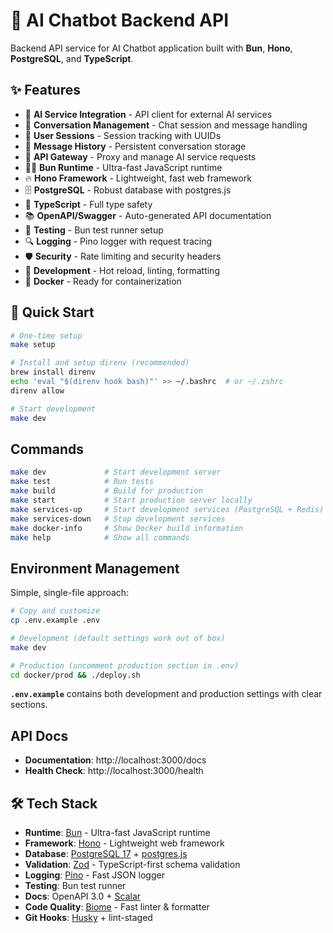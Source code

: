 # 🤖 AI Chatbot Backend API

Backend API service for AI Chatbot application built with **Bun**, **Hono**, **PostgreSQL**, and **TypeScript**.

## ✨ Features

- 🤖 **AI Service Integration** - API client for external AI services
- 💬 **Conversation Management** - Chat session and message handling
- 👤 **User Sessions** - Session tracking with UUIDs
- 📝 **Message History** - Persistent conversation storage
- 🔄 **API Gateway** - Proxy and manage AI service requests
- 🏃‍♂️ **Bun Runtime** - Ultra-fast JavaScript runtime
- 🔥 **Hono Framework** - Lightweight, fast web framework
- 🗄️ **PostgreSQL** - Robust database with postgres.js
- 📝 **TypeScript** - Full type safety
- 📚 **OpenAPI/Swagger** - Auto-generated API documentation
- 🧪 **Testing** - Bun test runner setup
- 🔍 **Logging** - Pino logger with request tracing
- 🛡️ **Security** - Rate limiting and security headers
- 🔧 **Development** - Hot reload, linting, formatting
- 🐳 **Docker** - Ready for containerization

## 🚀 Quick Start

```bash
# One-time setup
make setup

# Install and setup direnv (recommended)
brew install direnv
echo 'eval "$(direnv hook bash)"' >> ~/.bashrc  # or ~/.zshrc
direnv allow

# Start development
make dev
```

## Commands

```bash
make dev             # Start development server
make test            # Run tests
make build           # Build for production
make start           # Start production server locally
make services-up     # Start development services (PostgreSQL + Redis)
make services-down   # Stop development services
make docker-info     # Show Docker build information
make help            # Show all commands
```

## Environment Management

Simple, single-file approach:

```bash
# Copy and customize
cp .env.example .env

# Development (default settings work out of box)
make dev

# Production (uncomment production section in .env)
cd docker/prod && ./deploy.sh
```

**`.env.example`** contains both development and production settings with clear sections.

## API Docs

- **Documentation**: http://localhost:3000/docs
- **Health Check**: http://localhost:3000/health



## 🛠️ Tech Stack

- **Runtime**: [Bun](https://bun.sh/) - Ultra-fast JavaScript runtime
- **Framework**: [Hono](https://hono.dev/) - Lightweight web framework
- **Database**: [PostgreSQL 17](https://www.postgresql.org/) + [postgres.js](https://github.com/porsager/postgres)
- **Validation**: [Zod](https://zod.dev/) - TypeScript-first schema validation
- **Logging**: [Pino](https://getpino.io/) - Fast JSON logger
- **Testing**: Bun test runner
- **Docs**: OpenAPI 3.0 + [Scalar](https://scalar.com/)
- **Code Quality**: [Biome](https://biomejs.dev/) - Fast linter & formatter
- **Git Hooks**: [Husky](https://typicode.github.io/husky/) + lint-staged

